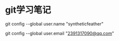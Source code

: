 # git学习笔记


git config --global user.name "syntheticfeather"

git config --global user.email "2391317090@qq.com"
